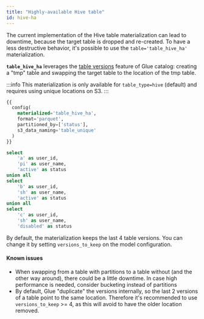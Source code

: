 ```yaml
---
title: "Highly-available Hive table"
id: hive-ha
---
```


The current implementation of the Hive table materialization can lead to downtime, because the target table is dropped and re-created. To have a less destructive behavior, it's possible to use the `table='table_hive_ha'` materialization.

**`table_hive_ha`** leverages the [table versions](https://docs.aws.amazon.com/glue/latest/webapi/API_GetTableVersions.html) feature of Glue catalog: creating a "tmp" table and swapping the target table to the location of the tmp table.

:::info
This materialization is only available for `table_type=hive` (default) and requires using unique locations on S3.
:::

```sql
{{
  config(
    materialized='table_hive_ha',
    format='parquet',
    partitioned_by=['status'],
    s3_data_naming='table_unique'
  )
}}

select
    'a' as user_id,
    'pi' as user_name,
    'active' as status
union all
select
    'b' as user_id,
    'sh' as user_name,
    'active' as status
union all
select
    'c' as user_id,
    'sh' as user_name,
    'disabled' as status
```

By default, the materialization keeps the last 4 table versions. You can change it by setting `versions_to_keep` on the model configuration.

#### Known issues

- When swapping from a table with partitions to a table without (and the other way around), there could be a little downtime. In case high performance is needed, consider bucketing instead of partitions
- By default, Glue "duplicate" the versions internally, so the last 2 versions of a table point to the same location. Therefore it's recommended to use `versions_to_keep` >= 4, as this will avoid to have the older location removed.

